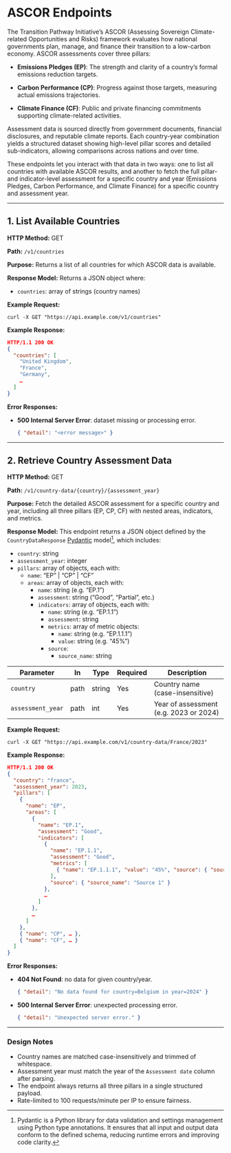 # ASCOR Endpoints

The Transition Pathway Initiative’s ASCOR (Assessing Sovereign Climate-related Opportunities and Risks) framework evaluates how national governments plan, manage, and finance their transition to a low-carbon economy. ASCOR assessments cover three pillars:

- __Emissions Pledges (EP)__: The strength and clarity of a country’s formal emissions reduction targets.

- __Carbon Performance (CP)__: Progress against those targets, measuring actual emissions trajectories.

- __Climate Finance (CF)__: Public and private financing commitments supporting climate-related activities.

Assessment data is sourced directly from government documents, financial disclosures, and reputable climate reports. Each country-year combination yields a structured dataset showing high-level pillar scores and detailed sub-indicators, allowing comparisons across nations and over time.

These endpoints let you interact with that data in two ways: one to list all countries with available ASCOR results, and another to fetch the full pillar- and indicator-level assessment for a specific country and year (Emissions Pledges, Carbon Performance, and Climate Finance) for a specific country and assessment year.

---

## 1. List Available Countries

**HTTP Method:** GET

**Path:** `/v1/countries`

**Purpose:** Returns a list of all countries for which ASCOR data is available.

**Response Model:** Returns a JSON object where:

- `countries`: array of strings (country names)

**Example Request:**

```
curl -X GET "https://api.example.com/v1/countries"
```

**Example Response:**

```json
HTTP/1.1 200 OK
{
  "countries": [
    "United Kingdom",
    "France",
    "Germany",
    …
  ]
}
```

**Error Responses:**

* **500 Internal Server Error**: dataset missing or processing error.

    ```json
    { "detail": "<error message>" }
    ```

---

## 2. Retrieve Country Assessment Data

**HTTP Method:** GET

**Path:** `/v1/country-data/{country}/{assessment_year}`

**Purpose:** Fetch the detailed ASCOR assessment for a specific country and year, including all three pillars (EP, CP, CF) with nested areas, indicators, and metrics.

**Response Model:** This endpoint returns a JSON object defined by the `CountryDataResponse` [Pydantic](https://docs.pydantic.dev/latest/) model[^1], which includes:

- `country`: string
- `assessment_year`: integer
- `pillars`: array of objects, each with:
    - `name`: “EP” | “CP” | “CF”
    - `areas`: array of objects, each with:
        - `name`: string (e.g. “EP.1”)
        - `assessment`: string (“Good”, “Partial”, etc.)
        - `indicators`: array of objects, each with:
            - `name`: string (e.g. “EP.1.1”)
            - `assessment`: string
            - `metrics`: array of metric objects:
                - `name`: string (e.g. “EP.1.1.1”)
                - `value`: string (e.g. “45%”)
            - `source`:
                - `source_name`: string

| Parameter         | In   | Type   | Required | Description                            |
| ----------------- | ---- | ------ | -------- | -------------------------------------- |
| `country`         | path | string | Yes      | Country name (case-insensitive)        |
| `assessment_year` | path | int    | Yes      | Year of assessment (e.g. 2023 or 2024) |

**Example Request:**

```
curl -X GET "https://api.example.com/v1/country-data/France/2023"
```

**Example Response:**

```json
HTTP/1.1 200 OK
{
  "country": "france",
  "assessment_year": 2023,
  "pillars": [
    {
      "name": "EP",
      "areas": [
        {
          "name": "EP.1",
          "assessment": "Good",
          "indicators": [
            {
              "name": "EP.1.1",
              "assessment": "Good",
              "metrics": [
                { "name": "EP.1.1.1", "value": "45%", "source": { "source_name": "Report" } }
              ],
              "source": { "source_name": "Source 1" }
            },
            …
          ]
        },
        …
      ]
    },
    { "name": "CP", … },
    { "name": "CF", … }
  ]
}
```

**Error Responses:**

* **404 Not Found**: no data for given country/year.

    ```json
    { "detail": "No data found for country=Belgium in year=2024" }
    ```

* **500 Internal Server Error**: unexpected processing error.

    ```json
    { "detail": "Unexpected server error." }
    ```

---

### Design Notes

* Country names are matched case-insensitively and trimmed of whitespace.
* Assessment year must match the year of the `Assessment date` column after parsing.
* The endpoint always returns all three pillars in a single structured payload.
* Rate-limited to 100 requests/minute per IP to ensure fairness.


[^1]: Pydantic is a Python library for data validation and settings management using Python type annotations. It ensures that all input and output data conform to the defined schema, reducing runtime errors and improving code clarity.